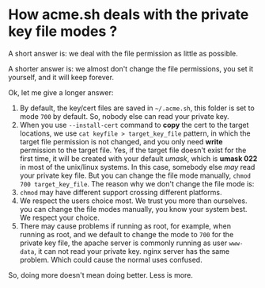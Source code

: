 # How acme.sh deals with the private key file modes ?

A short answer is:  we deal with the file permission as little as possible.

A shorter answer is: we almost don't change the file permissions, you set it yourself, and it will keep forever.

Ok, let me give a longer answer:

1. By default, the key/cert files are saved in `~/.acme.sh`,  this folder is set to mode `700` by default. So, nobody else can read your private key.
2. When you use `--install-cert` command to **copy** the cert to the target locations,  we use `cat keyfile > target_key_file` pattern, in which the target file permission is not changed, and you only need **write** permission to the target file.
Yes, if the target file doesn't exist for the first time,  it will be created with your default *umask*, which is **umask 022** in most of the unix/linux systems.  In this case, somebody else *may* read your private key file.  But you can change the file mode manually, `chmod 700 target_key_file`. 
The reason why we don't change the file mode is:  
  1. `chmod` may have different support crossing different platforms.  
  2. We respect the users choice most. We trust you more than ourselves.  you can change the file modes manually, you know your system best. We respect your choice.
  3. There may cause problems if running as root, for example, when running as root, and we default to change the mode to `700` for the private key file,  the apache server is commonly running as user `www-data`, it can not read your private key. nginx server has the same problem.  Which could cause the normal uses confused.


So, doing more doesn't mean doing better.   Less is more.






